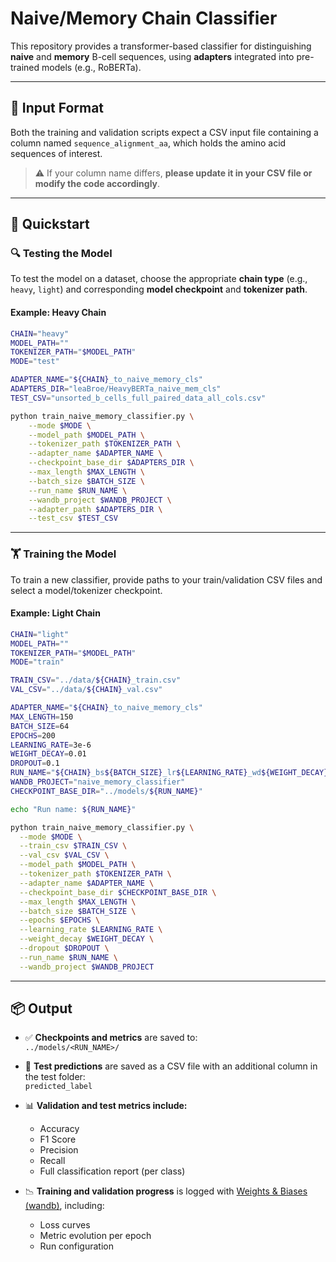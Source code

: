 # Naive/Memory Chain Classifier

This repository provides a transformer-based classifier for distinguishing **naive** and **memory** B-cell sequences, using **adapters** integrated into pre-trained models (e.g., RoBERTa).

---

## 🧬 Input Format

Both the training and validation scripts expect a CSV input file containing a column named `sequence_alignment_aa`, which holds the amino acid sequences of interest.

> ⚠️ If your column name differs, **please update it in your CSV file or modify the code accordingly**.

---

## 🚀 Quickstart

### 🔍 Testing the Model

To test the model on a dataset, choose the appropriate **chain type** (e.g., `heavy`, `light`) and corresponding **model checkpoint** and **tokenizer path**.

#### Example: Heavy Chain

```bash
CHAIN="heavy" 
MODEL_PATH=""
TOKENIZER_PATH="$MODEL_PATH"
MODE="test"

ADAPTER_NAME="${CHAIN}_to_naive_memory_cls"
ADAPTERS_DIR="leaBroe/HeavyBERTa_naive_mem_cls"
TEST_CSV="unsorted_b_cells_full_paired_data_all_cols.csv"

python train_naive_memory_classifier.py \
    --mode $MODE \
    --model_path $MODEL_PATH \
    --tokenizer_path $TOKENIZER_PATH \
    --adapter_name $ADAPTER_NAME \
    --checkpoint_base_dir $ADAPTERS_DIR \
    --max_length $MAX_LENGTH \
    --batch_size $BATCH_SIZE \
    --run_name $RUN_NAME \
    --wandb_project $WANDB_PROJECT \
    --adapter_path $ADAPTERS_DIR \
    --test_csv $TEST_CSV
```
---

### 🏋️ Training the Model

To train a new classifier, provide paths to your train/validation CSV files and select a model/tokenizer checkpoint.

#### Example: Light Chain

```bash
CHAIN="light"
MODEL_PATH=""
TOKENIZER_PATH="$MODEL_PATH"
MODE="train"

TRAIN_CSV="../data/${CHAIN}_train.csv"
VAL_CSV="../data/${CHAIN}_val.csv"

ADAPTER_NAME="${CHAIN}_to_naive_memory_cls"
MAX_LENGTH=150
BATCH_SIZE=64
EPOCHS=200
LEARNING_RATE=3e-6
WEIGHT_DECAY=0.01
DROPOUT=0.1
RUN_NAME="${CHAIN}_bs${BATCH_SIZE}_lr${LEARNING_RATE}_wd${WEIGHT_DECAY}_do${DROPOUT}"
WANDB_PROJECT="naive_memory_classifier"
CHECKPOINT_BASE_DIR="../models/${RUN_NAME}"

echo "Run name: ${RUN_NAME}"

python train_naive_memory_classifier.py \
  --mode $MODE \
  --train_csv $TRAIN_CSV \
  --val_csv $VAL_CSV \
  --model_path $MODEL_PATH \
  --tokenizer_path $TOKENIZER_PATH \
  --adapter_name $ADAPTER_NAME \
  --checkpoint_base_dir $CHECKPOINT_BASE_DIR \
  --max_length $MAX_LENGTH \
  --batch_size $BATCH_SIZE \
  --epochs $EPOCHS \
  --learning_rate $LEARNING_RATE \
  --weight_decay $WEIGHT_DECAY \
  --dropout $DROPOUT \
  --run_name $RUN_NAME \
  --wandb_project $WANDB_PROJECT
```
---

## 📦 Output

- ✅ **Checkpoints and metrics** are saved to:  
  `../models/<RUN_NAME>/`

- 🧪 **Test predictions** are saved as a CSV file with an additional column in the test folder:  
  `predicted_label`

- 📊 **Validation and test metrics include:**
  - Accuracy
  - F1 Score
  - Precision
  - Recall
  - Full classification report (per class)

- 📉 **Training and validation progress** is logged with [Weights & Biases (wandb)](https://wandb.ai), including:
  - Loss curves
  - Metric evolution per epoch
  - Run configuration



